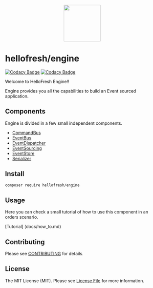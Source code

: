 <p align="center">
  <a href="https://hellofresh.com">
    <img width="120" src="https://www.hellofresh.de/images/hellofresh/press/HelloFresh_Logo.png">
  </a>
</p>

# hellofresh/engine

[![Codacy Badge](https://api.codacy.com/project/badge/Grade/9324580cb791453cb6df44f25da73f81)](https://www.codacy.com/app/hellofresh/engine?utm_source=github.com&amp;utm_medium=referral&amp;utm_content=hellofresh/engine&amp;utm_campaign=Badge_Grade)
[![Codacy Badge](https://api.codacy.com/project/badge/Coverage/9324580cb791453cb6df44f25da73f81)](https://www.codacy.com/app/hellofresh/engine?utm_source=github.com&amp;utm_medium=referral&amp;utm_content=hellofresh/engine&amp;utm_campaign=Badge_Coverage)

Welcome to HelloFresh Engine!!

Engine provides you all the capabilities to build an Event sourced application.

## Components

Engine is divided in a few small independent components. 

* [CommandBus](src/CommandBus/README.md)
* [EventBus](src/EventBus/README.md)
* [EventDispatcher](src/EventDispatcher/README.md)
* [EventSourcing](src/EventSourcing/README.md)
* [EventStore](src/EventStore/README.md)
* [Serializer](src/Serializer/README.md)

## Install

```sh
composer require hellofresh/engine
```

## Usage

Here you can check a small tutorial of how to use this component in an orders scenario.

[Tutorial] (docs/how_to.md)

## Contributing

Please see [CONTRIBUTING](CONTRIBUTING.md) for details.

## License

The MIT License (MIT). Please see [License File](LICENSE) for more information.

